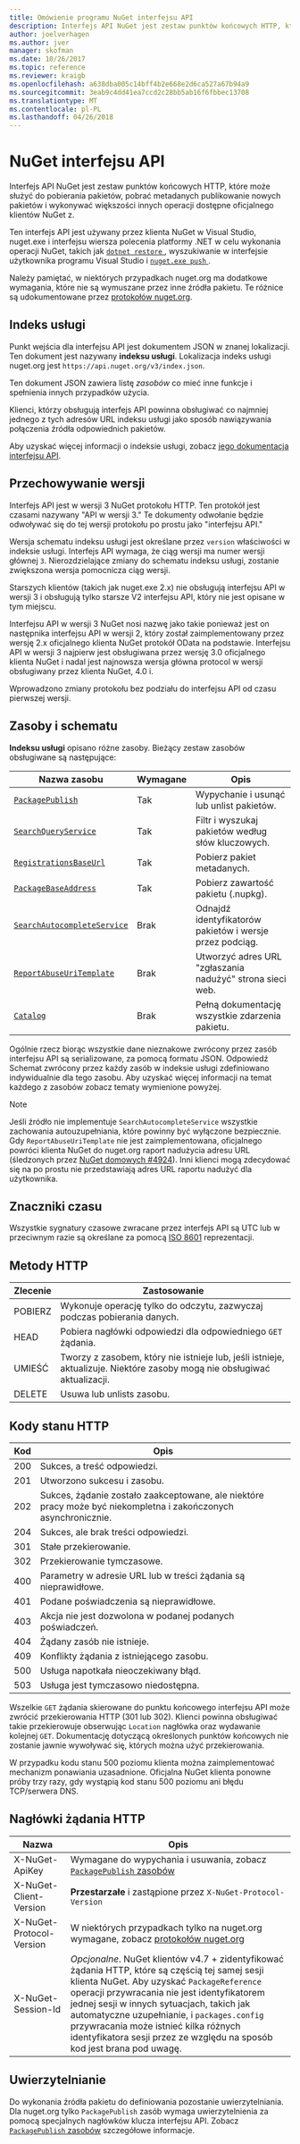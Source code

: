 ```yaml
---
title: Omówienie programu NuGet interfejsu API
description: Interfejs API NuGet jest zestaw punktów końcowych HTTP, które mogą służyć do pobierania pakietów, pobrać metadanych, publikowanie nowych pakietów itp.
author: joelverhagen
ms.author: jver
manager: skofman
ms.date: 10/26/2017
ms.topic: reference
ms.reviewer: kraigb
ms.openlocfilehash: a638dba005c14bff4b2e668e2d6ca527a67b94a9
ms.sourcegitcommit: 3eab9c4dd41ea7ccd2c28bb5ab16f6fbbec13708
ms.translationtype: MT
ms.contentlocale: pl-PL
ms.lasthandoff: 04/26/2018
---
```

# <a name="nuget-api"></a>NuGet interfejsu API

Interfejs API NuGet jest zestaw punktów końcowych HTTP, które może służyć do pobierania pakietów, pobrać metadanych publikowanie nowych pakietów i wykonywać większości innych operacji dostępne oficjalnego klientów NuGet z.

Ten interfejs API jest używany przez klienta NuGet w Visual Studio, nuget.exe i interfejsu wiersza polecenia platformy .NET w celu wykonania operacji NuGet, takich jak [ `dotnet restore` ](/dotnet/articles/core/preview3/tools/dotnet-restore), wyszukiwanie w interfejsie użytkownika programu Visual Studio i [ `nuget.exe push` ](../tools/cli-ref-push.md).

Należy pamiętać, w niektórych przypadkach nuget.org ma dodatkowe wymagania, które nie są wymuszane przez inne źródła pakietu. Te różnice są udokumentowane przez [protokołów nuget.org](nuget-protocols.md).

## <a name="service-index"></a>Indeks usługi

Punkt wejścia dla interfejsu API jest dokumentem JSON w znanej lokalizacji. Ten dokument jest nazywany **indeksu usługi**. Lokalizacja indeks usługi nuget.org jest `https://api.nuget.org/v3/index.json`.

Ten dokument JSON zawiera listę *zasobów* co mieć inne funkcje i spełnienia innych przypadków użycia.

Klienci, którzy obsługują interfejs API powinna obsługiwać co najmniej jednego z tych adresów URL indeksu usługi jako sposób nawiązywania połączenia źródła odpowiednich pakietów.

Aby uzyskać więcej informacji o indeksie usługi, zobacz [jego dokumentacja interfejsu API](service-index.md).

## <a name="versioning"></a>Przechowywanie wersji

Interfejs API jest w wersji 3 NuGet protokołu HTTP. Ten protokół jest czasami nazywany "API w wersji 3." Te dokumenty odwołanie będzie odwoływać się do tej wersji protokołu po prostu jako "interfejsu API."

Wersja schematu indeksu usługi jest określane przez `version` właściwości w indeksie usługi. Interfejs API wymaga, że ciąg wersji ma numer wersji głównej `3`. Nierozdzielające zmiany do schematu indeksu usługi, zostanie zwiększona wersja pomocnicza ciąg wersji.

Starszych klientów (takich jak nuget.exe 2.x) nie obsługują interfejsu API w wersji 3 i obsługują tylko starsze V2 interfejsu API, który nie jest opisane w tym miejscu.

Interfejsu API w wersji 3 NuGet nosi nazwę jako takie ponieważ jest on następnika interfejsu API w wersji 2, który został zaimplementowany przez wersję 2.x oficjalnego klienta NuGet protokół OData na podstawie. Interfejsu API w wersji 3 najpierw jest obsługiwana przez wersję 3.0 oficjalnego klienta NuGet i nadal jest najnowsza wersja główna protocol w wersji obsługiwany przez klienta NuGet, 4.0 i. 

Wprowadzono zmiany protokołu bez podziału do interfejsu API od czasu pierwszej wersji.

## <a name="resources-and-schema"></a>Zasoby i schematu

**Indeksu usługi** opisano różne zasoby. Bieżący zestaw zasobów obsługiwane są następujące:

Nazwa zasobu                                                          | Wymagane | Opis
---------------------------------------------------------------------- | -------- | -----------
[`PackagePublish`](package-publish-resource.md)                        | Tak      | Wypychanie i usunąć lub unlist pakietów.
[`SearchQueryService`](search-query-service-resource.md)               | Tak      | Filtr i wyszukaj pakietów według słów kluczowych.
[`RegistrationsBaseUrl`](registration-base-url-resource.md)            | Tak      | Pobierz pakiet metadanych.
[`PackageBaseAddress`](package-base-address-resource.md)               | Tak      | Pobierz zawartość pakietu (.nupkg).
[`SearchAutocompleteService`](search-autocomplete-service-resource.md) | Brak       | Odnajdź identyfikatorów pakietów i wersje przez podciąg.
[`ReportAbuseUriTemplate`](report-abuse-resource.md)                   | Brak       | Utworzyć adres URL "zgłaszania nadużyć" strona sieci web.
[`Catalog`](catalog-resource.md)                                       | Brak       | Pełną dokumentację wszystkie zdarzenia pakietu.

Ogólnie rzecz biorąc wszystkie dane nieznakowe zwrócony przez zasób interfejsu API są serializowane, za pomocą formatu JSON. Odpowiedź Schemat zwrócony przez każdy zasób w indeksie usługi zdefiniowano indywidualnie dla tego zasobu. Aby uzyskać więcej informacji na temat każdego z zasobów zobacz tematy wymienione powyżej.

> [!Note]
> Jeśli źródło nie implementuje `SearchAutocompleteService` wszystkie zachowania autouzupełniania, które powinny być wyłączone bezpiecznie. Gdy `ReportAbuseUriTemplate` nie jest zaimplementowana, oficjalnego powróci klienta NuGet do nuget.org raport nadużycia adresu URL (śledzonych przez [NuGet domowych #4924](https://github.com/NuGet/Home/issues/4924)). Inni klienci mogą zdecydować się na po prostu nie przedstawiają adres URL raportu nadużyć dla użytkownika.

## <a name="timestamps"></a>Znaczniki czasu

Wszystkie sygnatury czasowe zwracane przez interfejs API są UTC lub w przeciwnym razie są określane za pomocą [ISO 8601](https://www.iso.org/iso-8601-date-and-time-format.html) reprezentacji. 

## <a name="http-methods"></a>Metody HTTP

Zlecenie   | Zastosowanie
------ | -----------
POBIERZ    | Wykonuje operację tylko do odczytu, zazwyczaj podczas pobierania danych.
HEAD   | Pobiera nagłówki odpowiedzi dla odpowiedniego `GET` żądania.
UMIEŚĆ    | Tworzy z zasobem, który nie istnieje lub, jeśli istnieje, aktualizuje. Niektóre zasoby mogą nie obsługiwać aktualizacji.
DELETE | Usuwa lub unlists zasobu.

## <a name="http-status-codes"></a>Kody stanu HTTP

Kod | Opis
---- | -----
200  | Sukces, a treść odpowiedzi.
201  | Utworzono sukcesu i zasobu.
202  | Sukces, żądanie zostało zaakceptowane, ale niektóre pracy może być niekompletna i zakończonych asynchronicznie.
204  | Sukces, ale brak treści odpowiedzi.
301  | Stałe przekierowanie.
302  | Przekierowanie tymczasowe.
400  | Parametry w adresie URL lub w treści żądania są nieprawidłowe.
401  | Podane poświadczenia są nieprawidłowe.
403  | Akcja nie jest dozwolona w podanej podanych poświadczeń.
404  | Żądany zasób nie istnieje.
409  | Konflikty żądania z istniejącego zasobu.
500  | Usługa napotkała nieoczekiwany błąd.
503  | Usługa jest tymczasowo niedostępna.

Wszelkie `GET` żądania skierowane do punktu końcowego interfejsu API może zwrócić przekierowania HTTP (301 lub 302). Klienci powinna obsługiwać takie przekierowuje obserwując `Location` nagłówka oraz wydawanie kolejnej `GET`. Dokumentację dotyczącą określonych punktów końcowych nie zostanie jawnie wywoływać się, których można użyć przekierowania.

W przypadku kodu stanu 500 poziomu klienta można zaimplementować mechanizm ponawiania uzasadnione. Oficjalna NuGet klienta ponowne próby trzy razy, gdy wystąpią kod stanu 500 poziomu ani błędu TCP/serwera DNS.

## <a name="http-request-headers"></a>Nagłówki żądania HTTP

Nazwa                     | Opis
------------------------ | -----------
X-NuGet-ApiKey           | Wymagane do wypychania i usuwania, zobacz [ `PackagePublish` zasobów](package-publish-resource.md)
X-NuGet-Client-Version   | **Przestarzałe** i zastąpione przez `X-NuGet-Protocol-Version`
X-NuGet-Protocol-Version | W niektórych przypadkach tylko na nuget.org wymagane, zobacz [protokołów nuget.org](NuGet-Protocols.md)
X-NuGet-Session-Id       | *Opcjonalne*. NuGet klientów v4.7 + zidentyfikować żądania HTTP, które są częścią tej samej sesji klienta NuGet. Aby uzyskać `PackageReference` operacji przywracania nie jest identyfikatorem jednej sesji w innych sytuacjach, takich jak automatyczne uzupełnianie, i `packages.config` przywracania może istnieć kilka różnych identyfikatora sesji przez ze względu na sposób kod jest brana pod uwagę.

## <a name="authentication"></a>Uwierzytelnianie

Do wykonania źródła pakietu do definiowania pozostanie uwierzytelniania. Dla nuget.org tylko `PackagePublish` zasób wymaga uwierzytelnienia za pomocą specjalnych nagłówków klucza interfejsu API. Zobacz [ `PackagePublish` zasobów](package-publish-resource.md) szczegółowe informacje.
